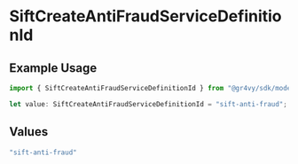 # SiftCreateAntiFraudServiceDefinitionId

## Example Usage

```typescript
import { SiftCreateAntiFraudServiceDefinitionId } from "@gr4vy/sdk/models/components";

let value: SiftCreateAntiFraudServiceDefinitionId = "sift-anti-fraud";
```

## Values

```typescript
"sift-anti-fraud"
```